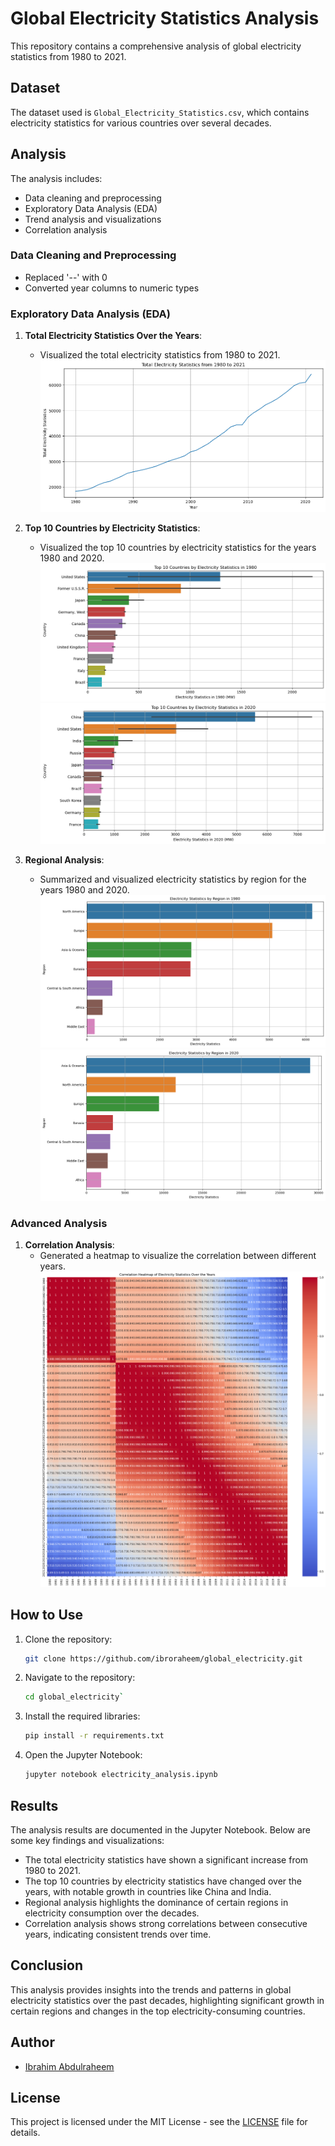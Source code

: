 # Global Electricity Statistics Analysis

This repository contains a comprehensive analysis of global electricity statistics from 1980 to 2021.

## Dataset

The dataset used is `Global_Electricity_Statistics.csv`, which contains electricity statistics for various countries over several decades.

## Analysis

The analysis includes:
- Data cleaning and preprocessing
- Exploratory Data Analysis (EDA)
- Trend analysis and visualizations
- Correlation analysis

### Data Cleaning and Preprocessing

- Replaced '--' with 0
- Converted year columns to numeric types

### Exploratory Data Analysis (EDA)

1. **Total Electricity Statistics Over the Years**:
   - Visualized the total electricity statistics from 1980 to 2021.
   ![Total Electricity Statistics](images/total_electricity_stats.png)

2. **Top 10 Countries by Electricity Statistics**:
   - Visualized the top 10 countries by electricity statistics for the years 1980 and 2020.
   ![Top 10 Countries in 1980](images/top10_1980.png)
   ![Top 10 Countries in 2020](images/top10_2020.png)

3. **Regional Analysis**:
   - Summarized and visualized electricity statistics by region for the years 1980 and 2020.
   ![Electricity Statistics by Region in 1980](images/region_1980.png)
   ![Electricity Statistics by Region in 2020](images/region_2020.png)

### Advanced Analysis

1. **Correlation Analysis**:
   - Generated a heatmap to visualize the correlation between different years.
   ![Correlation Heatmap](images/correlation.png)

## How to Use

1. Clone the repository:
    ```bash
    git clone https://github.com/ibroraheem/global_electricity.git
    ```
2. Navigate to the repository:
    ```bash
    cd global_electricity`
    ```
3. Install the required libraries:
    ```bash
    pip install -r requirements.txt
    ```
4. Open the Jupyter Notebook:
    ```bash
    jupyter notebook electricity_analysis.ipynb
    ```

## Results

The analysis results are documented in the Jupyter Notebook. Below are some key findings and visualizations:

- The total electricity statistics have shown a significant increase from 1980 to 2021.
- The top 10 countries by electricity statistics have changed over the years, with notable growth in countries like China and India.
- Regional analysis highlights the dominance of certain regions in electricity consumption over the decades.
- Correlation analysis shows strong correlations between consecutive years, indicating consistent trends over time.

## Conclusion

This analysis provides insights into the trends and patterns in global electricity statistics over the past decades, highlighting significant growth in certain regions and changes in the top electricity-consuming countries.

## Author

- [Ibrahim Abdulraheem](https://github.com/ibroraheem)

## License

This project is licensed under the MIT License - see the [LICENSE](LICENSE) file for details.